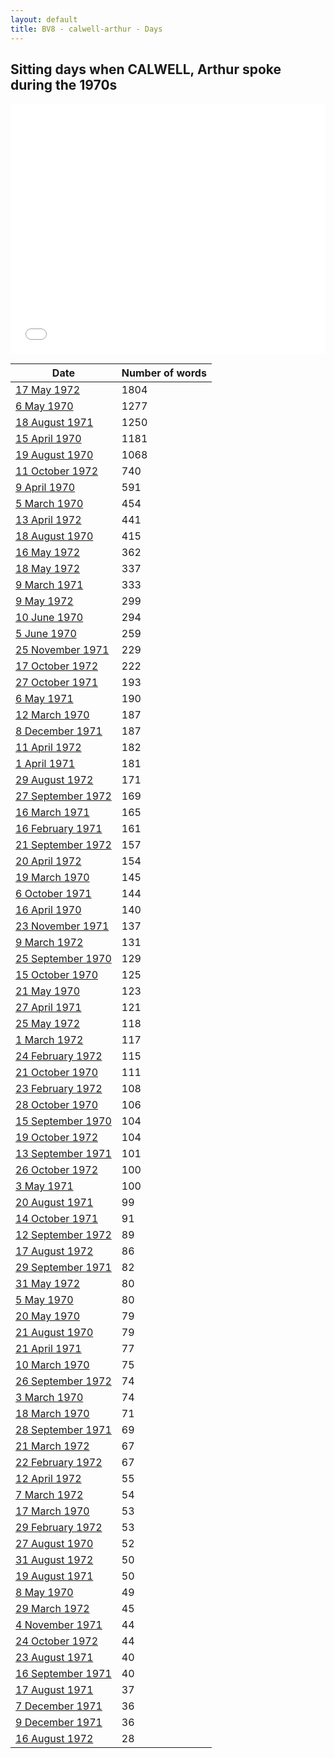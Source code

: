 ```yaml
---
layout: default
title: BV8 - calwell-arthur - Days
---
```

## Sitting days when CALWELL, Arthur spoke during the 1970s

<iframe width="100%" height="400" frameborder="0" scrolling="no" src="//plot.ly/~wragge/1477.embed"></iframe>

| Date | Number of words |
|--------------|----------------|
|[17 May 1972](https://historichansard.net/hofreps/1972/19720517_reps_27_hor78/)|1804|
|[6 May 1970](https://historichansard.net/hofreps/1970/19700506_reps_27_hor67/)|1277|
|[18 August 1971](https://historichansard.net/hofreps/1971/19710818_reps_27_hor73/)|1250|
|[15 April 1970](https://historichansard.net/hofreps/1970/19700415_reps_27_hor66/)|1181|
|[19 August 1970](https://historichansard.net/hofreps/1970/19700819_reps_27_hor69/)|1068|
|[11 October 1972](https://historichansard.net/hofreps/1972/19721011_reps_27_hor81/)|740|
|[9 April 1970](https://historichansard.net/hofreps/1970/19700409_reps_27_hor66/)|591|
|[5 March 1970](https://historichansard.net/hofreps/1970/19700305_reps_27_hor66/)|454|
|[13 April 1972](https://historichansard.net/hofreps/1972/19720413_reps_27_hor77/)|441|
|[18 August 1970](https://historichansard.net/hofreps/1970/19700818_reps_27_hor69/)|415|
|[16 May 1972](https://historichansard.net/hofreps/1972/19720516_reps_27_hor78/)|362|
|[18 May 1972](https://historichansard.net/hofreps/1972/19720518_reps_27_hor78/)|337|
|[9 March 1971](https://historichansard.net/hofreps/1971/19710309_reps_27_hor71/)|333|
|[9 May 1972](https://historichansard.net/hofreps/1972/19720509_reps_27_hor78/)|299|
|[10 June 1970](https://historichansard.net/hofreps/1970/19700610_reps_27_hor68/)|294|
|[5 June 1970](https://historichansard.net/hofreps/1970/19700605_reps_27_hor68/)|259|
|[25 November 1971](https://historichansard.net/hofreps/1971/19711125_reps_27_hor75/)|229|
|[17 October 1972](https://historichansard.net/hofreps/1972/19721017_reps_27_hor81/)|222|
|[27 October 1971](https://historichansard.net/hofreps/1971/19711027_reps_27_hor74/)|193|
|[6 May 1971](https://historichansard.net/hofreps/1971/19710506_reps_27_hor72/)|190|
|[12 March 1970](https://historichansard.net/hofreps/1970/19700312_reps_27_hor66/)|187|
|[8 December 1971](https://historichansard.net/hofreps/1971/19711208_reps_27_hor75/)|187|
|[11 April 1972](https://historichansard.net/hofreps/1972/19720411_reps_27_hor77/)|182|
|[1 April 1971](https://historichansard.net/hofreps/1971/19710401_reps_27_hor71/)|181|
|[29 August 1972](https://historichansard.net/hofreps/1972/19720829_reps_27_hor79/)|171|
|[27 September 1972](https://historichansard.net/hofreps/1972/19720927_reps_27_hor80/)|169|
|[16 March 1971](https://historichansard.net/hofreps/1971/19710316_reps_27_hor71/)|165|
|[16 February 1971](https://historichansard.net/hofreps/1971/19710216_reps_27_hor71/)|161|
|[21 September 1972](https://historichansard.net/hofreps/1972/19720921_reps_27_hor80/)|157|
|[20 April 1972](https://historichansard.net/hofreps/1972/19720420_reps_27_hor77/)|154|
|[19 March 1970](https://historichansard.net/hofreps/1970/19700319_reps_27_hor66/)|145|
|[6 October 1971](https://historichansard.net/hofreps/1971/19711006_reps_27_hor74/)|144|
|[16 April 1970](https://historichansard.net/hofreps/1970/19700416_reps_27_hor66/)|140|
|[23 November 1971](https://historichansard.net/hofreps/1971/19711123_reps_27_hor75/)|137|
|[9 March 1972](https://historichansard.net/hofreps/1972/19720309_reps_27_hor76/)|131|
|[25 September 1970](https://historichansard.net/hofreps/1970/19700925_reps_27_hor69/)|129|
|[15 October 1970](https://historichansard.net/hofreps/1970/19701015_reps_27_hor70/)|125|
|[21 May 1970](https://historichansard.net/hofreps/1970/19700521_reps_27_hor67/)|123|
|[27 April 1971](https://historichansard.net/hofreps/1971/19710427_reps_27_hor72/)|121|
|[25 May 1972](https://historichansard.net/hofreps/1972/19720525_reps_27_hor78/)|118|
|[1 March 1972](https://historichansard.net/hofreps/1972/19720301_reps_27_hor76/)|117|
|[24 February 1972](https://historichansard.net/hofreps/1972/19720224_reps_27_hor76/)|115|
|[21 October 1970](https://historichansard.net/hofreps/1970/19701021_reps_27_hor70/)|111|
|[23 February 1972](https://historichansard.net/hofreps/1972/19720223_reps_27_hor76/)|108|
|[28 October 1970](https://historichansard.net/hofreps/1970/19701028_reps_27_hor70/)|106|
|[15 September 1970](https://historichansard.net/hofreps/1970/19700915_reps_27_hor69/)|104|
|[19 October 1972](https://historichansard.net/hofreps/1972/19721019_reps_27_hor81/)|104|
|[13 September 1971](https://historichansard.net/hofreps/1971/19710913_reps_27_hor73/)|101|
|[26 October 1972](https://historichansard.net/hofreps/1972/19721026_reps_27_hor81/)|100|
|[3 May 1971](https://historichansard.net/hofreps/1971/19710503_reps_27_hor72/)|100|
|[20 August 1971](https://historichansard.net/hofreps/1971/19710820_reps_27_hor73/)|99|
|[14 October 1971](https://historichansard.net/hofreps/1971/19711014_reps_27_hor74/)|91|
|[12 September 1972](https://historichansard.net/hofreps/1972/19720912_reps_27_hor80/)|89|
|[17 August 1972](https://historichansard.net/hofreps/1972/19720817_reps_27_hor79/)|86|
|[29 September 1971](https://historichansard.net/hofreps/1971/19710929_reps_27_hor74/)|82|
|[31 May 1972](https://historichansard.net/hofreps/1972/19720531_reps_27_hor78/)|80|
|[5 May 1970](https://historichansard.net/hofreps/1970/19700505_reps_27_hor67/)|80|
|[20 May 1970](https://historichansard.net/hofreps/1970/19700520_reps_27_hor67/)|79|
|[21 August 1970](https://historichansard.net/hofreps/1970/19700821_reps_27_hor69/)|79|
|[21 April 1971](https://historichansard.net/hofreps/1971/19710421_reps_27_hor72/)|77|
|[10 March 1970](https://historichansard.net/hofreps/1970/19700310_reps_27_hor66/)|75|
|[26 September 1972](https://historichansard.net/hofreps/1972/19720926_reps_27_hor80/)|74|
|[3 March 1970](https://historichansard.net/hofreps/1970/19700303_reps_27_hor66/)|74|
|[18 March 1970](https://historichansard.net/hofreps/1970/19700318_reps_27_hor66/)|71|
|[28 September 1971](https://historichansard.net/hofreps/1971/19710928_reps_27_hor74/)|69|
|[21 March 1972](https://historichansard.net/hofreps/1972/19720321_reps_27_hor76/)|67|
|[22 February 1972](https://historichansard.net/hofreps/1972/19720222_reps_27_hor76/)|67|
|[12 April 1972](https://historichansard.net/hofreps/1972/19720412_reps_27_hor77/)|55|
|[7 March 1972](https://historichansard.net/hofreps/1972/19720307_reps_27_hor76/)|54|
|[17 March 1970](https://historichansard.net/hofreps/1970/19700317_reps_27_hor66/)|53|
|[29 February 1972](https://historichansard.net/hofreps/1972/19720229_reps_27_hor76/)|53|
|[27 August 1970](https://historichansard.net/hofreps/1970/19700827_reps_27_hor69/)|52|
|[31 August 1972](https://historichansard.net/hofreps/1972/19720831_reps_27_hor79/)|50|
|[19 August 1971](https://historichansard.net/hofreps/1971/19710819_reps_27_hor73/)|50|
|[8 May 1970](https://historichansard.net/hofreps/1970/19700508_reps_27_hor67/)|49|
|[29 March 1972](https://historichansard.net/hofreps/1972/19720329_reps_27_hor77/)|45|
|[4 November 1971](https://historichansard.net/hofreps/1971/19711104_reps_27_hor74/)|44|
|[24 October 1972](https://historichansard.net/hofreps/1972/19721024_reps_27_hor81/)|44|
|[23 August 1971](https://historichansard.net/hofreps/1971/19710823_reps_27_hor73/)|40|
|[16 September 1971](https://historichansard.net/hofreps/1971/19710916_reps_27_hor73/)|40|
|[17 August 1971](https://historichansard.net/hofreps/1971/19710817_reps_27_hor73/)|37|
|[7 December 1971](https://historichansard.net/hofreps/1971/19711207_reps_27_hor75/)|36|
|[9 December 1971](https://historichansard.net/hofreps/1971/19711209_reps_27_hor75/)|36|
|[16 August 1972](https://historichansard.net/hofreps/1972/19720816_reps_27_hor79/)|28|
